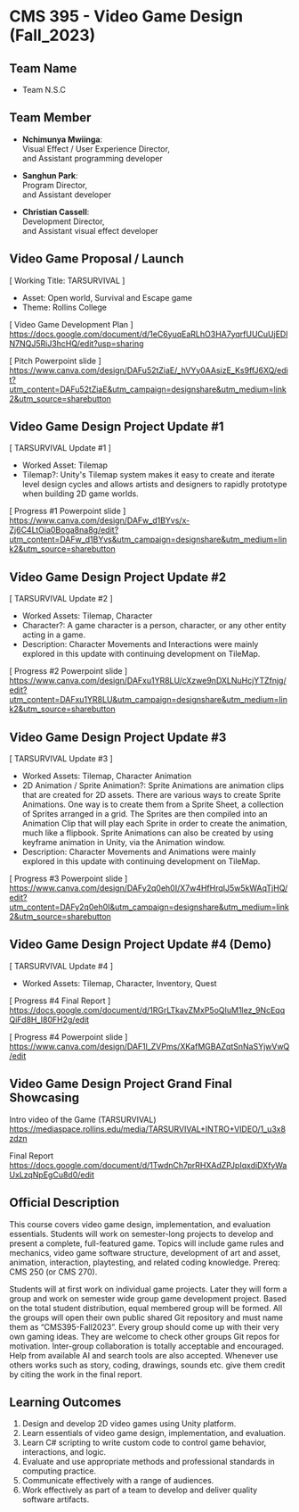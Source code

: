 # CMS 395 - Video Game Design (Fall_2023)

## Team Name
- Team N.S.C

## Team Member
- **Nchimunya Mwiinga**:  
Visual Effect / User Experience Director,  
and Assistant programming developer 
  
- **Sanghun Park**:    
Program Director,  
and Assistant developer

- **Christian Cassell**:  
Development Director,  
and Assistant visual effect developer  

## Video Game Proposal / Launch
[ Working Title: TARSURVIVAL ]
- Asset: Open world, Survival and Escape game
- Theme: Rollins College

[ Video Game Development Plan ]  
https://docs.google.com/document/d/1eC6yuqEaRLhO3HA7yqrfUUCuUjEDlN7NQJ5RiJ3hcHQ/edit?usp=sharing

[ Pitch Powerpoint slide ]  
https://www.canva.com/design/DAFu52tZiaE/_hVYy0AAsizE_Ks9ffJ6XQ/edit?utm_content=DAFu52tZiaE&utm_campaign=designshare&utm_medium=link2&utm_source=sharebutton

## Video Game Design Project Update #1
[ TARSURVIVAL Update #1 ]
- Worked Asset: Tilemap
- Tilemap?: Unity's Tilemap system makes it easy to create and iterate level design cycles and allows artists and designers to rapidly prototype when building 2D game worlds.  

[ Progress #1 Powerpoint slide ]  
https://www.canva.com/design/DAFw_d1BYvs/x-Zj6C4LtOia0Boga8na8g/edit?utm_content=DAFw_d1BYvs&utm_campaign=designshare&utm_medium=link2&utm_source=sharebutton

## Video Game Design Project Update #2 
[ TARSURVIVAL Update #2 ]
- Worked Assets: Tilemap, Character
- Character?: A game character is a person, character, or any other entity acting in a game.
- Description: Character Movements and Interactions were mainly explored in this update with continuing development on TileMap.

[ Progress #2 Powerpoint slide ]  
https://www.canva.com/design/DAFxu1YR8LU/cXzwe9nDXLNuHcjYTZfnjg/edit?utm_content=DAFxu1YR8LU&utm_campaign=designshare&utm_medium=link2&utm_source=sharebutton

## Video Game Design Project Update #3 
[ TARSURVIVAL Update #3 ]
- Worked Assets: Tilemap, Character Animation
- 2D Animation / Sprite Animation?: Sprite Animations are animation clips that are created for 2D assets. There are various ways to create Sprite Animations. One way is to create them from a Sprite Sheet, a collection of Sprites arranged in a grid. The Sprites are then compiled into an Animation Clip that will play each Sprite in order to create the animation, much like a flipbook. Sprite Animations can also be created by using keyframe animation in Unity, via the Animation window.  
- Description: Character Movements and Animations were mainly explored in this update with continuing development on TileMap.

[ Progress #3 Powerpoint slide ]  
https://www.canva.com/design/DAFy2q0eh0I/X7w4HfHrqIJ5w5kWAqTjHQ/edit?utm_content=DAFy2q0eh0I&utm_campaign=designshare&utm_medium=link2&utm_source=sharebutton

## Video Game Design Project Update #4 (Demo)
[ TARSURVIVAL Update #4 ]
- Worked Assets: Tilemap, Character, Inventory, Quest

[ Progress #4 Final Report ] 
https://docs.google.com/document/d/1RGrLTkavZMxP5oQIuM1lez_9NcEqqQiFd8H_I80FH2g/edit

[ Progress #4 Powerpoint slide ]  
https://www.canva.com/design/DAF1l_ZVPms/XKafMGBAZqtSnNaSYjwVwQ/edit


## Video Game Design Project Grand Final Showcasing
Intro video of the Game (TARSURVIVAL)
https://mediaspace.rollins.edu/media/TARSURVIVAL+INTRO+VIDEO/1_u3x8zdzn

Final Report
https://docs.google.com/document/d/1TwdnCh7prRHXAdZPJpIqxdiDXfyWaUxLzqNpEgCu8d0/edit

## Official Description
This course covers video game design, implementation, and evaluation essentials. Students will
work on semester-long projects to develop and present a complete, full-featured game. Topics
will include game rules and mechanics, video game software structure, development of art and
asset, animation, interaction, playtesting, and related coding knowledge. Prereq: CMS 250 (or
CMS 270).

Students will at first work on individual game projects. Later they will form a group and work on
semester wide group game development project. Based on the total student distribution, equal
membered group will be formed. All the groups will open their own public shared Git repository
and must name them as “CMS395-Fall2023”. Every group should come up with their very own
gaming ideas. They are welcome to check other groups Git repos for motivation. Inter-group
collaboration is totally acceptable and encouraged. Help from available AI and search tools are
also accepted. Whenever use others works such as story, coding, drawings, sounds etc. give them
credit by citing the work in the final report.


## Learning Outcomes
1. Design and develop 2D video games using Unity platform.
2. Learn essentials of video game design, implementation, and evaluation.
3. Learn C# scripting to write custom code to control game behavior, interactions, and logic.
4. Evaluate and use appropriate methods and professional standards in computing practice.
5. Communicate effectively with a range of audiences.
6. Work effectively as part of a team to develop and deliver quality software artifacts.

